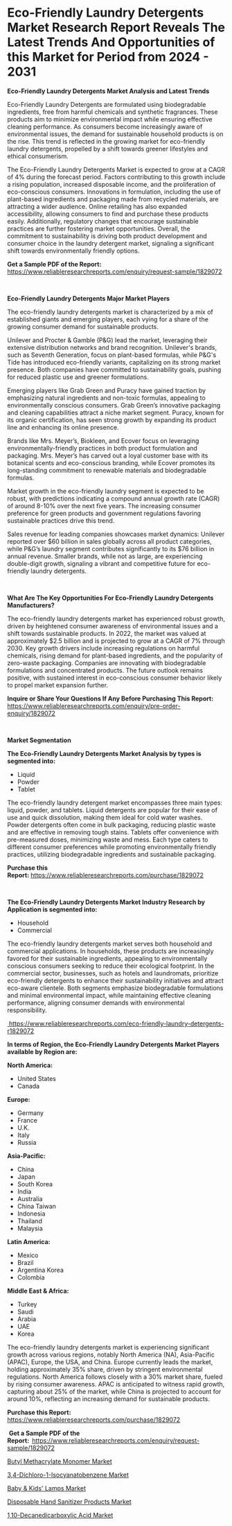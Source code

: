 <p><h1>Eco-Friendly Laundry Detergents Market Research Report Reveals The Latest Trends And Opportunities of this Market for Period from 2024 - 2031</h1></p><p><strong>Eco-Friendly Laundry Detergents Market Analysis and Latest Trends</strong></p>
<p><p>Eco-Friendly Laundry Detergents are formulated using biodegradable ingredients, free from harmful chemicals and synthetic fragrances. These products aim to minimize environmental impact while ensuring effective cleaning performance. As consumers become increasingly aware of environmental issues, the demand for sustainable household products is on the rise. This trend is reflected in the growing market for eco-friendly laundry detergents, propelled by a shift towards greener lifestyles and ethical consumerism.</p><p>The Eco-Friendly Laundry Detergents Market is expected to grow at a CAGR of 4% during the forecast period. Factors contributing to this growth include a rising population, increased disposable income, and the proliferation of eco-conscious consumers. Innovations in formulation, including the use of plant-based ingredients and packaging made from recycled materials, are attracting a wider audience. Online retailing has also expanded accessibility, allowing consumers to find and purchase these products easily. Additionally, regulatory changes that encourage sustainable practices are further fostering market opportunities. Overall, the commitment to sustainability is driving both product development and consumer choice in the laundry detergent market, signaling a significant shift towards environmentally friendly options.</p></p>
<p><strong>Get a Sample PDF of the Report:&nbsp;</strong> <a href="https://www.reliableresearchreports.com/enquiry/request-sample/1829072?utm_campaign=10&utm_medium=2&utm_source=Github&utm_content=ia&utm_term=30122024&utm_id=eco-friendly-laundry-detergents">https://www.reliableresearchreports.com/enquiry/request-sample/1829072</a></p>
<p>&nbsp;</p>
<p><strong>Eco-Friendly Laundry Detergents Major Market Players</strong></p>
<p><p>The eco-friendly laundry detergents market is characterized by a mix of established giants and emerging players, each vying for a share of the growing consumer demand for sustainable products. </p><p>Unilever and Procter & Gamble (P&G) lead the market, leveraging their extensive distribution networks and brand recognition. Unilever's brands, such as Seventh Generation, focus on plant-based formulas, while P&G's Tide has introduced eco-friendly variants, capitalizing on its strong market presence. Both companies have committed to sustainability goals, pushing for reduced plastic use and greener formulations.</p><p>Emerging players like Grab Green and Puracy have gained traction by emphasizing natural ingredients and non-toxic formulas, appealing to environmentally conscious consumers. Grab Green’s innovative packaging and cleaning capabilities attract a niche market segment. Puracy, known for its organic certification, has seen strong growth by expanding its product line and enhancing its online presence.</p><p>Brands like Mrs. Meyer’s, Biokleen, and Ecover focus on leveraging environmentally-friendly practices in both product formulation and packaging. Mrs. Meyer’s has carved out a loyal customer base with its botanical scents and eco-conscious branding, while Ecover promotes its long-standing commitment to renewable materials and biodegradable formulas.</p><p>Market growth in the eco-friendly laundry segment is expected to be robust, with predictions indicating a compound annual growth rate (CAGR) of around 8-10% over the next five years. The increasing consumer preference for green products and government regulations favoring sustainable practices drive this trend.</p><p>Sales revenue for leading companies showcases market dynamics: Unilever reported over $60 billion in sales globally across all product categories, while P&G’s laundry segment contributes significantly to its $76 billion in annual revenue. Smaller brands, while not as large, are experiencing double-digit growth, signaling a vibrant and competitive future for eco-friendly laundry detergents.</p></p>
<p>&nbsp;</p>
<p><strong>What Are The Key Opportunities For Eco-Friendly Laundry Detergents Manufacturers?</strong></p>
<p><p>The eco-friendly laundry detergents market has experienced robust growth, driven by heightened consumer awareness of environmental issues and a shift towards sustainable products. In 2022, the market was valued at approximately $2.5 billion and is projected to grow at a CAGR of 7% through 2030. Key growth drivers include increasing regulations on harmful chemicals, rising demand for plant-based ingredients, and the popularity of zero-waste packaging. Companies are innovating with biodegradable formulations and concentrated products. The future outlook remains positive, with sustained interest in eco-conscious consumer behavior likely to propel market expansion further.</p></p>
<p><strong>Inquire or Share Your Questions If Any Before Purchasing This Report:</strong> <a href="https://www.reliableresearchreports.com/enquiry/pre-order-enquiry/1829072?utm_campaign=10&utm_medium=2&utm_source=Github&utm_content=ia&utm_term=30122024&utm_id=eco-friendly-laundry-detergents">https://www.reliableresearchreports.com/enquiry/pre-order-enquiry/1829072</a></p>
<p>&nbsp;</p>
<p><strong>Market Segmentation</strong></p>
<p><strong>The Eco-Friendly Laundry Detergents Market Analysis by types is segmented into:</strong></p>
<p><ul><li>Liquid</li><li>Powder</li><li>Tablet</li></ul></p>
<p><p>The eco-friendly laundry detergent market encompasses three main types: liquid, powder, and tablets. Liquid detergents are popular for their ease of use and quick dissolution, making them ideal for cold water washes. Powder detergents often come in bulk packaging, reducing plastic waste and are effective in removing tough stains. Tablets offer convenience with pre-measured doses, minimizing waste and mess. Each type caters to different consumer preferences while promoting environmentally friendly practices, utilizing biodegradable ingredients and sustainable packaging.</p></p>
<p><strong>Purchase this Report:&nbsp;</strong><a href="https://www.reliableresearchreports.com/purchase/1829072?utm_campaign=10&utm_medium=2&utm_source=Github&utm_content=ia&utm_term=30122024&utm_id=eco-friendly-laundry-detergents">https://www.reliableresearchreports.com/purchase/1829072</a></p>
<p>&nbsp;</p>
<p><strong>The Eco-Friendly Laundry Detergents Market Industry Research by Application is segmented into:</strong></p>
<p><ul><li>Household</li><li>Commercial</li></ul></p>
<p><p>The eco-friendly laundry detergents market serves both household and commercial applications. In households, these products are increasingly favored for their sustainable ingredients, appealing to environmentally conscious consumers seeking to reduce their ecological footprint. In the commercial sector, businesses, such as hotels and laundromats, prioritize eco-friendly detergents to enhance their sustainability initiatives and attract eco-aware clientele. Both segments emphasize biodegradable formulations and minimal environmental impact, while maintaining effective cleaning performance, aligning consumer demands with environmental responsibility.</p></p>
<p><a href="https://www.reliableresearchreports.com/eco-friendly-laundry-detergents-r1829072?utm_campaign=10&utm_medium=2&utm_source=Github&utm_content=ia&utm_term=30122024&utm_id=eco-friendly-laundry-detergents">&nbsp;https://www.reliableresearchreports.com/eco-friendly-laundry-detergents-r1829072</a></p>
<p><strong>In terms of Region, the Eco-Friendly Laundry Detergents Market Players available by Region are:</strong></p>
<p>
    <p> <strong> North America: </strong>
        <ul>
            <li>United States</li>
            <li>Canada</li>
        </ul>
        </p> 
    <p> <strong> Europe: </strong>
        <ul>
            <li>Germany</li>
            <li>France</li>
            <li>U.K.</li>
            <li>Italy</li>
            <li>Russia</li>
        </ul>
        </p> 
    <p> <strong> Asia-Pacific: </strong>
        <ul>
            <li>China</li>
            <li>Japan</li>
            <li>South Korea</li>
            <li>India</li>
            <li>Australia</li>
            <li>China Taiwan</li>
            <li>Indonesia</li>
            <li>Thailand</li>
            <li>Malaysia</li>
        </ul>
        </p> 
    <p> <strong> Latin America: </strong>
        <ul>
            <li>Mexico</li>
            <li>Brazil</li>
            <li>Argentina Korea</li>
            <li>Colombia</li>
        </ul>
        </p> 
    <p> <strong> Middle East & Africa: </strong>
        <ul>
            <li>Turkey</li>
            <li>Saudi</li>
            <li>Arabia</li>
            <li>UAE</li>
            <li>Korea</li>
        </ul>
    </p>
    </p>
<p><p>The eco-friendly laundry detergents market is experiencing significant growth across various regions, notably North America (NA), Asia-Pacific (APAC), Europe, the USA, and China. Europe currently leads the market, holding approximately 35% share, driven by stringent environmental regulations. North America follows closely with a 30% market share, fueled by rising consumer awareness. APAC is anticipated to witness rapid growth, capturing about 25% of the market, while China is projected to account for around 10%, reflecting an increasing demand for sustainable products.</p></p>
<p><strong>Purchase this Report: </strong><a href="https://www.reliableresearchreports.com/purchase/1829072?utm_campaign=10&utm_medium=2&utm_source=Github&utm_content=ia&utm_term=30122024&utm_id=eco-friendly-laundry-detergents">https://www.reliableresearchreports.com/purchase/1829072</a></p>
<p>&nbsp;<strong>Get a Sample PDF of the Report:&nbsp;&nbsp;</strong><a href="https://www.reliableresearchreports.com/enquiry/request-sample/1829072?utm_campaign=10&utm_medium=2&utm_source=Github&utm_content=ia&utm_term=30122024&utm_id=eco-friendly-laundry-detergents">https://www.reliableresearchreports.com/enquiry/request-sample/1829072</a></p>
<p><strong></strong></p>
<p><p><a href="https://github.com/leopardmicheal7019/Market-Research-Report-List-1/blob/main/butyl-methacrylate-monomer-market.md?utm_campaign=10&utm_medium=2&utm_source=Github&utm_content=ia&utm_term=30122024&utm_id=eco-friendly-laundry-detergents">Butyl Methacrylate Monomer Market</a></p><p><a href="https://github.com/mahnoor2003/Market-Research-Report-List-6/blob/main/34-dichloro-1-isocyanatobenzene-market.md?utm_campaign=10&utm_medium=2&utm_source=Github&utm_content=ia&utm_term=30122024&utm_id=eco-friendly-laundry-detergents">3,4-Dichloro-1-Isocyanatobenzene Market</a></p><p><a href="https://github.com/JubayerMia832/Market-Research-Report-List-1/blob/main/baby-kids-lamps-market.md?utm_campaign=10&utm_medium=2&utm_source=Github&utm_content=ia&utm_term=30122024&utm_id=eco-friendly-laundry-detergents">Baby & Kids' Lamps Market</a></p><p><a href="https://github.com/millionkaryn68/Market-Research-Report-List-1/blob/main/disposable-hand-sanitizer-products-market.md?utm_campaign=10&utm_medium=2&utm_source=Github&utm_content=ia&utm_term=30122024&utm_id=eco-friendly-laundry-detergents">Disposable Hand Sanitizer Products Market</a></p><p><a href="https://github.com/ygfu6u/Market-Research-Report-List-1/blob/main/110-decanedicarboxylic-acid-market.md?utm_campaign=10&utm_medium=2&utm_source=Github&utm_content=ia&utm_term=30122024&utm_id=eco-friendly-laundry-detergents">1,10-Decanedicarboxylic Acid Market</a></p></p>